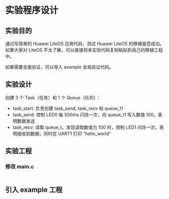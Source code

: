 # 实验程序设计

## 实验目的

通过写简单的 Huawei LiteOS 应用代码，测试 Huawei LiteOS 的移植是否成功。如果大家对 LiteOS 不太了解，可以直接将本实验代码复制粘贴到自己的移植工程中。

如果需要全面验证，可以导入 example 全局验证代码。

## 实验设计

创建 3 个 Task（任务）和 1 个 Queue（队列）：

- task_start: 负责创建 task_send, task_recv 和 queue_t1
- task_send: 控制 LED0 每 500ms 闪烁一次，向 queue_t1 写入数值 100，表明数据发送
- task_recv: 读取 queue_t，发现读取数值为 100 时，控制 LED1 闪烁一次，表明接收到数据，同时在 UART1 打印 "hello_world"

## 实验工程

### 修改 main.c

```c

```

## 引入 example 工程

